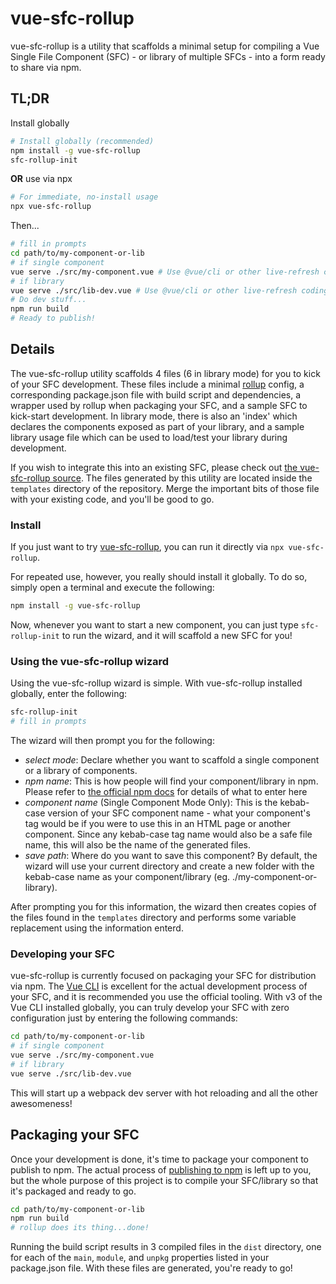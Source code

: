 # vue-sfc-rollup

vue-sfc-rollup is a utility that scaffolds a minimal setup for compiling a Vue Single File Component (SFC) - or library of multiple SFCs - into a form ready to share via npm.

## TL;DR
Install globally
```bash
# Install globally (recommended)
npm install -g vue-sfc-rollup
sfc-rollup-init
```
**OR** use via npx
```bash
# For immediate, no-install usage
npx vue-sfc-rollup
```
Then...
```bash
# fill in prompts
cd path/to/my-component-or-lib
# if single component
vue serve ./src/my-component.vue # Use @vue/cli or other live-refresh coding
# if library
vue serve ./src/lib-dev.vue # Use @vue/cli or other live-refresh coding
# Do dev stuff...
npm run build
# Ready to publish!
```


## Details

The vue-sfc-rollup utility scaffolds 4 files (6 in library mode) for you to kick of your SFC development. These files include a minimal [rollup](https://rollupjs.org) config, a corresponding package.json file with build script and dependencies, a wrapper used by rollup when packaging your SFC, and a sample SFC to kick-start development. In library mode, there is also an 'index' which declares the components exposed as part of your library, and a sample library usage file which can be used to load/test your library during development.

If you wish to integrate this into an existing SFC, please check out [the vue-sfc-rollup source](https://github.com/team-innovation/vue-sfc-rollup). The files generated by this utility are located inside the `templates` directory of the repository. Merge the important bits of those file with your existing code, and you'll be good to go.

### Install

If you just want to try [vue-sfc-rollup](https://www.npmjs.com/package/vue-sfc-rollup), you can run it directly via `npx vue-sfc-rollup`.

For repeated use, however, you really should install it globally. To do so, simply open a terminal and execute the following:

```bash
npm install -g vue-sfc-rollup
```

Now, whenever you want to start a new component, you can just type `sfc-rollup-init` to run the wizard, and it will scaffold a new SFC for you!

### Using the vue-sfc-rollup wizard

Using the vue-sfc-rollup wizard is simple. With vue-sfc-rollup installed globally, enter the following:
```bash
sfc-rollup-init
# fill in prompts
```
The wizard will then prompt you for the following:

  - *select mode*: Declare whether you want to scaffold a single component or a library of components.
  - *npm name*: This is how people will find your component/library in npm. Please refer to [the official npm docs](https://docs.npmjs.com/files/package.json#name) for details of what to enter here
  - *component name* (Single Component Mode Only): This is the kebab-case version of your SFC component name - what your component's tag would be if you were to use this in an HTML page or another component. Since any kebab-case tag name would also be a safe file name, this will also be the name of the generated files.
  - *save path*: Where do you want to save this component? By default, the wizard will use your current directory and create a new folder with the kebab-case name as your component/library (eg. ./my-component-or-library).

After prompting you for this information, the wizard then creates copies of the files found in the `templates` directory and performs some variable replacement using the information enterd.

### Developing your SFC

vue-sfc-rollup is currently focused on packaging your SFC for distribution via npm. The [Vue CLI](https://cli.vuejs.org/) is excellent for the actual development process of your SFC, and it is recommended you use the official tooling. With v3 of the Vue CLI installed globally, you can truly develop your SFC with zero configuration just by entering the following commands:

```bash
cd path/to/my-component-or-lib
# if single component
vue serve ./src/my-component.vue
# if library
vue serve ./src/lib-dev.vue
```

This will start up a webpack dev server with hot reloading and all the other awesomeness!

## Packaging your SFC

Once your development is done, it's time to package your component to publish to npm. The actual process of [publishing to npm](https://docs.npmjs.com/getting-started/publishing-npm-packages) is left up to you, but the whole purpose of this project is to compile your SFC/library so that it's packaged and ready to go.

```bash
cd path/to/my-component-or-lib
npm run build
# rollup does its thing...done!
```

Running the build script results in 3 compiled files in the `dist` directory, one for each of the `main`, `module`, and `unpkg` properties listed in your package.json file. With these files are generated, you're ready to go!
